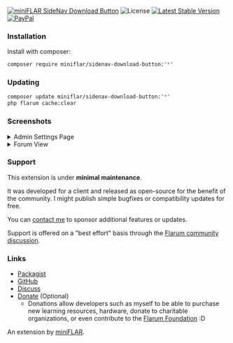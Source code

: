 [![miniFLAR SideNav Download Button](https://extiverse.com/extension/miniflar/sidenav-download-button/open-graph-image)](https://extiverse.com/extension/miniflar/sidenav-download-button)
![License](https://img.shields.io/badge/license-MIT-blue.svg?style=for-the-badge) [![Latest Stable Version](https://img.shields.io/packagist/v/miniflar/sidenav-download-button.svg?style=for-the-badge)](https://packagist.org/packages/miniflar/sidenav-download-button) [![PayPal](https://img.shields.io/badge/paypal-ralkage-4cl?style=for-the-badge&logo=paypal)](https://paypal.me/ralkage)

### Installation

Install with composer:

```sh
composer require miniflar/sidenav-download-button:"*"
```

### Updating

```sh
composer update miniflar/sidenav-download-button:"*"
php flarum cache:clear
```

### Screenshots

<details>
<summary>Admin Settings Page</summary>

![MiniFLAR SideNav Download Button Settings](https://user-images.githubusercontent.com/2059356/117231518-56337780-aded-11eb-99a1-6a101851fd37.png)
</details>

<details>
<summary>Forum View</summary>

![MiniFLAR SideNav Download Button Forum View](https://user-images.githubusercontent.com/2059356/117231562-72cfaf80-aded-11eb-8eac-01608cf3c6d5.png)
</details>

### Support
This extension is under **minimal maintenance**.

It was developed for a client and released as open-source for the benefit of the community. I might publish simple bugfixes or compatibility updates for free.

You can [contact me](https://ralkage.com/flarum) to sponsor additional features or updates.

Support is offered on a "best effort" basis through the [Flarum community discussion](https://discuss.flarum.org/d/27059).

### Links

- [Packagist](https://packagist.org/packages/miniflar/sidenav-download-button)
- [GitHub](https://github.com/miniflar/sidenav-download-button)
- [Discuss](https://discuss.flarum.org/d/27059)
- [Donate](https://paypal.me/ralkage) (Optional)
  - Donations allow developers such as myself to be able to purchase new learning  resources, hardware, donate to charitable organizations, or even contribute to the [Flarum Foundation](https://opencollective.com/flarum) :D


An extension by [miniFLAR](https://github.com/miniflar).
